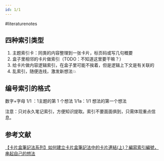 ```yaml
---
id: 1/1
---
```


#literaturenotes 
## 四种索引类型
1. 主题索引卡：同类的内容整理到一张卡片，标页码或写几句概要
2. 盒子里相邻的卡片做索引（TODO：不知道这里要干嘛？）
3. 给卡片做内容逻辑索引，在盒子里可能不挨着，但是逻辑上下文是有关联的
4. 乱索引，随便连线，激发新想法💥
## 编号索引的格式
数字+字母
1/1 ：1主题的第 1 个想法
1/1a：1/1 想法的第一个想法

注意：只对永久笔记索引，方便知识提取。索引不要面面俱到，只需体现重点信息。

## 参考文献
[【卡片盒筆記法系列】如何建立卡片盒筆記法中的卡片連結(上)？編寫索引編號，串起自己的想法](https://medium.com/pm%E7%9A%84%E7%94%9F%E7%94%A2%E5%8A%9B%E5%B7%A5%E5%85%B7%E7%AE%B1/%E5%A6%82%E4%BD%95%E5%BB%BA%E7%AB%8B%E5%8D%A1%E7%89%87%E7%9B%92%E7%AD%86%E8%A8%98%E6%B3%95%E4%B8%AD%E7%9A%84%E5%8D%A1%E7%89%87%E9%80%A3%E7%B5%90-b6a4fdc18431)